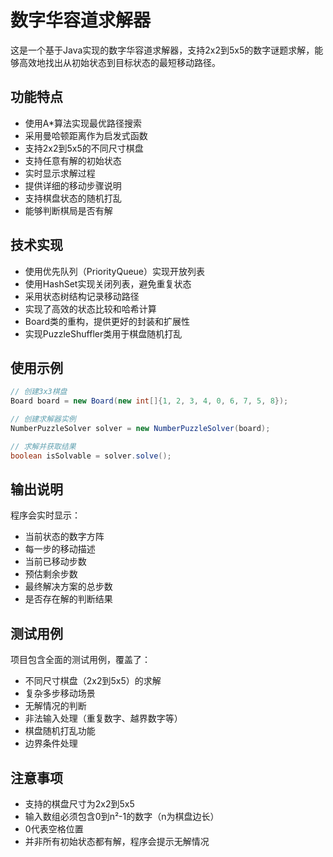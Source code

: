 # 数字华容道求解器

这是一个基于Java实现的数字华容道求解器，支持2x2到5x5的数字谜题求解，能够高效地找出从初始状态到目标状态的最短移动路径。

## 功能特点

- 使用A*算法实现最优路径搜索
- 采用曼哈顿距离作为启发式函数
- 支持2x2到5x5的不同尺寸棋盘
- 支持任意有解的初始状态
- 实时显示求解过程
- 提供详细的移动步骤说明
- 支持棋盘状态的随机打乱
- 能够判断棋局是否有解

## 技术实现

- 使用优先队列（PriorityQueue）实现开放列表
- 使用HashSet实现关闭列表，避免重复状态
- 采用状态树结构记录移动路径
- 实现了高效的状态比较和哈希计算
- Board类的重构，提供更好的封装和扩展性
- 实现PuzzleShuffler类用于棋盘随机打乱

## 使用示例

```java
// 创建3x3棋盘
Board board = new Board(new int[]{1, 2, 3, 4, 0, 6, 7, 5, 8});

// 创建求解器实例
NumberPuzzleSolver solver = new NumberPuzzleSolver(board);

// 求解并获取结果
boolean isSolvable = solver.solve();
```

## 输出说明

程序会实时显示：
- 当前状态的数字方阵
- 每一步的移动描述
- 当前已移动步数
- 预估剩余步数
- 最终解决方案的总步数
- 是否存在解的判断结果

## 测试用例

项目包含全面的测试用例，覆盖了：
- 不同尺寸棋盘（2x2到5x5）的求解
- 复杂多步移动场景
- 无解情况的判断
- 非法输入处理（重复数字、越界数字等）
- 棋盘随机打乱功能
- 边界条件处理

## 注意事项

- 支持的棋盘尺寸为2x2到5x5
- 输入数组必须包含0到n²-1的数字（n为棋盘边长）
- 0代表空格位置
- 并非所有初始状态都有解，程序会提示无解情况
